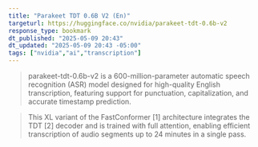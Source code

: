 ```yaml
---
title: "Parakeet TDT 0.6B V2 (En)"
targeturl: https://huggingface.co/nvidia/parakeet-tdt-0.6b-v2
response_type: bookmark
dt_published: "2025-05-09 20:43"
dt_updated: "2025-05-09 20:43 -05:00"
tags: ["nvidia","ai","transcription"]
---
```


> parakeet-tdt-0.6b-v2 is a 600-million-parameter automatic speech recognition (ASR) model designed for high-quality English transcription, featuring support for punctuation, capitalization, and accurate timestamp prediction.

> This XL variant of the FastConformer [1] architecture integrates the TDT [2] decoder and is trained with full attention, enabling efficient transcription of audio segments up to 24 minutes in a single pass.
